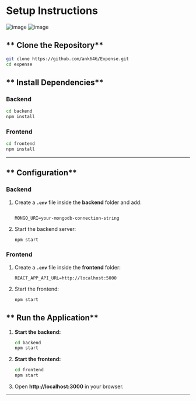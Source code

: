 
#  **Setup Instructions**

![image](https://github.com/user-attachments/assets/6bac4f3c-eed9-43de-98a8-48b679bdd73a)
![image](https://github.com/user-attachments/assets/a25ee4a2-57fa-4a12-804f-6230a46c9ae6)


## ** Clone the Repository**
```sh
git clone https://github.com/ank646/Expense.git
cd expense
```

## ** Install Dependencies**

### **Backend**
```sh
cd backend
npm install
```

### **Frontend**
```sh
cd frontend
npm install
```

---

## ** Configuration**

### **Backend**
1. Create a **`.env`** file inside the **backend** folder and add:
   ```env
   
   MONGO_URI=your-mongodb-connection-string
    ```

2. Start the backend server:
   ```sh
   npm start
   ```

### **Frontend**
1. Create a **`.env`** file inside the **frontend** folder:
   ```env
   REACT_APP_API_URL=http://localhost:5000
   ```

2. Start the frontend:
   ```sh
   npm start
   ```

## ** Run the Application**
1. **Start the backend:**  
   ```sh
   cd backend
   npm start
   ```

2. **Start the frontend:**  
   ```sh
   cd frontend
   npm start
   ```

3. Open **http://localhost:3000** in your browser.   

---
